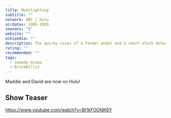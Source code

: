 ```yaml
---
title: Moonlighting
subtitle: ""
network: ABC / Hulu
airdates: 1985-1989
seasons: "5"
website: ""
wikipedia: ""
description: The quirky cases of a former model and a smart aleck detective who manage a private detective agency.
rating: ""
recommended: ""
tags:
  - comedy-drama
  - BruceWillis
---
```


Maddie and David are now on Hulu!

## Show Teaser
https://www.youtube.com/watch?v=Bt1kFOONK6Y